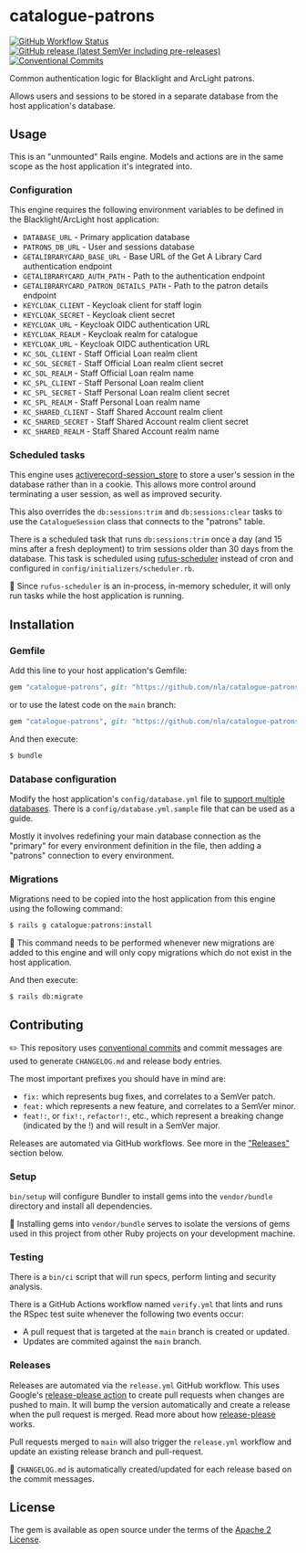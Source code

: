 # catalogue-patrons

[![GitHub Workflow Status](https://img.shields.io/github/actions/workflow/status/nla/catalogue-patrons/verify.yml?branch=main&logo=github)](https://github.com/nla/catalogue-patrons/actions/workflows/verify.yml)
[![GitHub release (latest SemVer including pre-releases)](https://img.shields.io/github/v/release/nla/catalogue-patrons?include_prereleases)](https://github.com/nla/catalogue-patrons/releases/latest)
[![Conventional Commits](https://img.shields.io/badge/Conventional%20Commits-1.0.0-%23FE5196?logo=conventionalcommits&logoColor=white)](https://conventionalcommits.org)


Common authentication logic for Blacklight and ArcLight patrons. 

Allows users and sessions to be stored in a separate database from the host application's database.

## Usage
This is an "unmounted" Rails engine. Models and actions are in the same scope as the host 
application it's integrated into.

### Configuration
This engine requires the following environment variables to be defined in the Blacklight/ArcLight 
host application:

* `DATABASE_URL` - Primary application database
* `PATRONS_DB_URL` - User and sessions database
* `GETALIBRARYCARD_BASE_URL` - Base URL of the Get A Library Card authentication endpoint
* `GETALIBRARYCARD_AUTH_PATH` - Path to the authentication endpoint
* `GETALIBRARYCARD_PATRON_DETAILS_PATH` - Path to the patron details endpoint
* `KEYCLOAK_CLIENT` - Keycloak client for staff login
* `KEYCLOAK_SECRET` - Keycloak client secret
* `KEYCLOAK_URL` - Keycloak OIDC authentication URL
* `KEYCLOAK_REALM` - Keycloak realm for catalogue
* `KEYCLOAK_URL` - Keycloak OIDC authentication URL
* `KC_SOL_CLIENT` - Staff Official Loan realm client
* `KC_SOL_SECRET` - Staff Official Loan realm client secret
* `KC_SOL_REALM` - Staff Official Loan realm name
* `KC_SPL_CLIENT` - Staff Personal Loan realm client
* `KC_SPL_SECRET` - Staff Personal Loan realm client secret
* `KC_SPL_REALM` - Staff Personal Loan realm name
* `KC_SHARED_CLIENT` - Staff Shared Account realm client 
* `KC_SHARED_SECRET` - Staff Shared Account realm client secret
* `KC_SHARED_REALM` - Staff Shared Account realm name

### Scheduled tasks
This engine uses [activerecord-session_store](https://github.com/rails/activerecord-session_store)
to store a user's session in the database rather than in a cookie. This allows more control around 
terminating a user session, as well as improved security.

This also overrides the `db:sessions:trim` and `db:sessions:clear` tasks to use the
`CatalogueSession` class that connects to the "patrons" table.

There is a scheduled task that runs `db:sessions:trim` once a day (and 15 mins after a fresh
deployment) to trim sessions older than 30 days from the database. This task is scheduled using
[rufus-scheduler](https://github.com/jmettraux/rufus-scheduler) instead of cron and configured in
`config/initializers/scheduler.rb`.

🚨 Since `rufus-scheduler` is an in-process, in-memory scheduler, it will only run tasks while 
the host application is running.

## Installation

### Gemfile
Add this line to your host application's Gemfile:

```ruby
gem "catalogue-patrons", git: "https://github.com/nla/catalogue-patrons", tag: "[choose a tag]"
```
or to use the latest code on the `main` branch:

```ruby
gem "catalogue-patrons", git: "https://github.com/nla/catalogue-patrons"
```

And then execute:
```bash
$ bundle
```

### Database configuration
Modify the host application's `config/database.yml` file to 
[support multiple databases](https://guides.rubyonrails.org/active_record_multiple_databases.html).
There is a `config/database.yml.sample` file that can be used as a guide.

Mostly it involves redefining your main database connection as the "primary" for every environment
definition in the file, then adding a "patrons" connection to every environment.

### Migrations
Migrations need to be copied into the host application from this engine using the following command:

```bash
$ rails g catalogue:patrons:install
```

🚨 This command needs to be performed whenever new migrations are added to this engine and will only
copy migrations which do not exist in the host application.

And then execute:
```bash
$ rails db:migrate
```

## Contributing
✏️ This repository uses [conventional commits](https://www.conventionalcommits.org)
and commit messages are used to generate `CHANGELOG.md` and release body entries.

The most important prefixes you should have in mind are:

* `fix:` which represents bug fixes, and correlates to a SemVer patch.
* `feat:` which represents a new feature, and correlates to a SemVer minor.
* `feat!:`, or `fix!:`, `refactor!:`, etc., which represent a breaking change (indicated by the !)
and will result in a SemVer major.

Releases are automated via GitHub workflows. See more in the ["Releases"](#releases) section below.

### Setup
`bin/setup` will configure Bundler to install gems into the `vendor/bundle` directory and install
all dependencies.

🚨 Installing gems into `vendor/bundle` serves to isolate the versions of gems used in this project
from other Ruby projects on your development machine.

### Testing
There is a `bin/ci` script that will run specs, perform linting and security analysis.

There is a GitHub Actions workflow named `verify.yml` that lints and runs the RSpec test suite
whenever the following two events occur:
* A pull request that is targeted at the `main` branch is created or updated.
* Updates are commited against the `main` branch.

### Releases
Releases are automated via the `release.yml` GitHub workflow. This uses Google's
[release-please action](https://github.com/google-github-actions/release-please-action) to create
pull requests when changes are pushed to main. It will bump the version automatically and create a
release when the pull request is merged. Read more about how
[release-please](https://github.com/googleapis/release-please) works.

Pull requests merged to `main` will also trigger the `release.yml` workflow and update an existing 
release branch and pull-request.

🚨 `CHANGELOG.md` is automatically created/updated for each release based on the commit messages.

## License
The gem is available as open source under the terms of the
[Apache 2 License](https://opensource.org/licenses/Apache-2.0).
